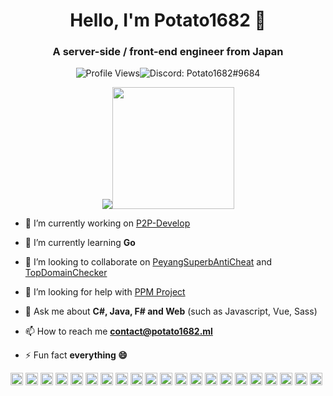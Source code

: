 <h1 align="center">Hello, I'm Potato1682 👋</h1>
<h3 align="center">A server-side / front-end engineer from Japan</h3>

<p align="center"><img src="https://komarev.com/ghpvc/?username=potato1682&style=flat-square" alt="Profile Views"><img src="https://img.shields.io/badge/discord-Potato1682%239684-%237289da?style=flat-square" alt="Discord: Potato1682#9684"></p>
<p align="center"><img src="https://github-readme-stats.vercel.app/api?username=potato1682&show_icons=true&include_all_commits=true&count_private=true"><img src="https://github-readme-stats.vercel.app/api/top-langs/?username=potato1682" height="195"></p>

- 🔭 I’m currently working on [P2P-Develop](https://github.com/P2P-Develop)

- 🌱 I’m currently learning **Go**

- 👯 I’m looking to collaborate on [PeyangSuperbAntiCheat](https://github.com/peyang-Celeron/PeyangSuperbAntiCheat) and [TopDomainChecker](https://github.com/P2P-Develop/TopDomainChecker)

- 🤔 I’m looking for help with [PPM Project](https://github.com/P2P-Develop/PotatoPackageManager)

- 💬 Ask me about **C#, Java, F# and Web** (such as Javascript, Vue, Sass)

- 📫 How to reach me **contact@potato1682.ml**

- ⚡ Fun fact **everything :smile:**

<p align="left"><img src="https://devicons.github.io/devicon/devicon.git/icons/android/android-original-wordmark.svg" alt="android" width="20" height="20"/> <img src="https://devicons.github.io/devicon/devicon.git/icons/bootstrap/bootstrap-plain.svg" alt="bootstrap" width="20" height="20"/> <img src="https://devicons.github.io/devicon/devicon.git/icons/c/c-original.svg" alt="c" width="20" height="20"/> <img src="https://devicons.github.io/devicon/devicon.git/icons/cplusplus/cplusplus-original.svg" alt="cplusplus" width="20" height="20"/> <img src="https://devicons.github.io/devicon/devicon.git/icons/css3/css3-original-wordmark.svg" alt="css3" width="20" height="20"/> <img src="https://devicons.github.io/devicon/devicon.git/icons/csharp/csharp-original.svg" alt="csharp" width="20" height="20"/> <img src="https://devicons.github.io/devicon/devicon.git/icons/dot-net/dot-net-original-wordmark.svg" alt="dotnet" width="20" height="20"/> <img src="https://devicons.github.io/devicon/devicon.git/icons/html5/html5-original-wordmark.svg" alt="html5" width="20" height="20"/> <img src="https://devicons.github.io/devicon/devicon.git/icons/java/java-original-wordmark.svg" alt="java" width="20" height="20"/> <img src="https://devicons.github.io/devicon/devicon.git/icons/javascript/javascript-original.svg" alt="javascript" width="20" height="20"/> <img src="https://devicons.github.io/devicon/devicon.git/icons/mysql/mysql-original-wordmark.svg" alt="mysql" width="20" height="20"/> <img src="https://devicons.github.io/devicon/devicon.git/icons/php/php-original.svg" alt="php" width="20" height="20"/> <img src="https://devicons.github.io/devicon/devicon.git/icons/postgresql/postgresql-original-wordmark.svg" alt="postgresql" width="20" height="20"/> <img src="https://devicons.github.io/devicon/devicon.git/icons/redhat/redhat-original-wordmark.svg" alt="redhat" width="20" height="20"/> <img src="https://devicons.github.io/devicon/devicon.git/icons/nodejs/nodejs-original-wordmark.svg" alt="nodejs" width="20" height="20"/> <img src="https://devicons.github.io/devicon/devicon.git/icons/python/python-original-wordmark.svg" alt="python" width="20" height="20"/> <img src="https://devicons.github.io/devicon/devicon.git/icons/swift/swift-original-wordmark.svg" alt="swift" width="20" height="20"/> <img src="https://devicons.github.io/devicon/devicon.git/icons/linux/linux-original.svg" alt="linux" width="20" height="20"/> <img src="https://devicons.github.io/devicon/devicon.git/icons/vim/vim-original.svg" alt="apache" width="20" height="20"/> <img src="https://devicons.github.io/devicon/devicon.git/icons/visualstudio/visualstudio-plain.svg" alt="apache" width="20" height="20"/> <img src="https://devicons.github.io/devicon/devicon.git/icons/intellij/intellij-original.svg" alt="apache" width="20" height="20"/></p>

